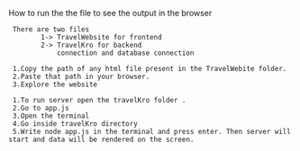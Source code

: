 How to run the the file to see the output in the browser

<!-- Description of the files -->
     There are two files
            1-> TravelWebsite for frontend
            2-> TravelKro for backend
                connection and database connection

<!-- Ist Step for running the fronend part -->

     1.Copy the path of any html file present in the TravelWebite folder.
     2.Paste that path in your browser.
     3.Explore the website

<!-- How to run server-->

     1.To run server open the travelKro folder .
     2.Go to app.js
     3.Open the terminal
     4.Go inside travelKro directory 
     5.Write node app.js in the terminal and press enter. Then server will start and data will be rendered on the screen.
    

